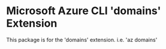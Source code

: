 Microsoft Azure CLI 'domains' Extension
==========================================

This package is for the 'domains' extension.
i.e. 'az domains'
